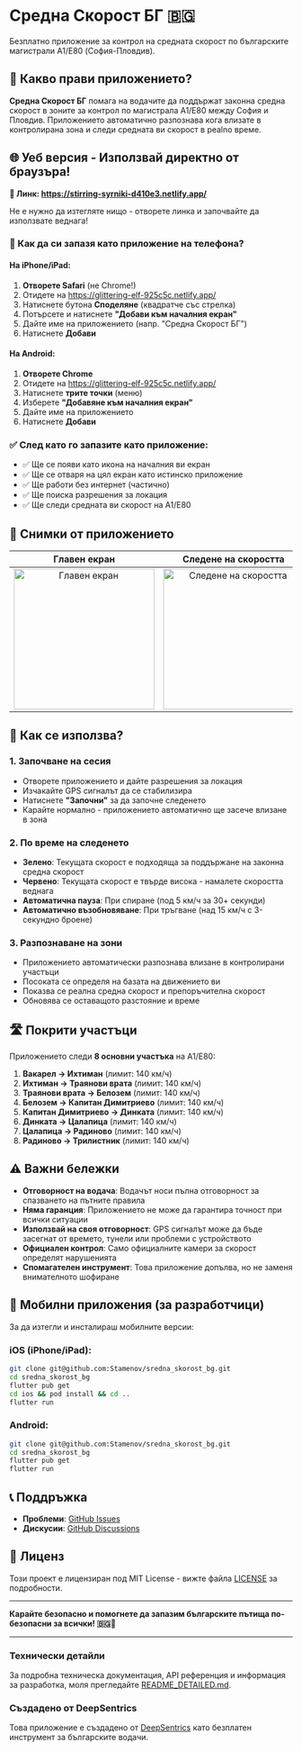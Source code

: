 # Средна Скорост БГ 🇧🇬

Безплатно приложение за контрол на средната скорост по българските магистрали A1/E80 (София-Пловдив).

## 🎯 Какво прави приложението?

**Средна Скорост БГ** помага на водачите да поддържат законна средна скорост в зоните за контрол по магистрала A1/E80 между София и Пловдив. Приложението автоматично разпознава кога влизате в контролирана зона и следи средната ви скорост в реalno време.

## 🌐 Уеб версия - Използвай директно от браузъра!

**🔗 Линк: https://stirring-syrniki-d410e3.netlify.app/**

Не е нужно да изтегляте нищо - отворете линка и започвайте да използвате веднага!

### 📱 Как да си запазя като приложение на телефона?

#### На iPhone/iPad:
1. **Отворете Safari** (не Chrome!)
2. Отидете на https://glittering-elf-925c5c.netlify.app/
3. Натиснете бутона **Споделяне** (квадратче със стрелка)
4. Потърсете и натиснете **"Добави към началния екран"**
5. Дайте име на приложението (напр. "Средна Скорост БГ")
6. Натиснете **Добави**

#### На Android:
1. **Отворете Chrome**
2. Отидете на https://glittering-elf-925c5c.netlify.app/
3. Натиснете **трите точки** (меню)
4. Изберете **"Добавяне към началния екран"**
5. Дайте име на приложението
6. Натиснете **Добави**

### ✅ След като го запазите като приложение:
- ✅ Ще се появи като икона на началния ви екран
- ✅ Ще се отваря на цял екран като истинско приложение
- ✅ Ще работи без интернет (частично)
- ✅ Ще поиска разрешения за локация
- ✅ Ще следи средната ви скорост на A1/E80

## 📸 Снимки от приложението

<div align="center">

| Главен екран | Следене на скоростта | История на сесиите |
|:---:|:---:|:---:|
| <img src="https://github.com/user-attachments/assets/3ec0982a-2ce7-40b7-a01e-2effd255284d" width="250" alt="Главен екран"> | <img src="https://github.com/user-attachments/assets/9ead70b7-1557-4f51-af87-8b5220f7f873" width="250" alt="Следене на скоростта"> | <img src="https://github.com/user-attachments/assets/dac54538-09c9-4412-be14-9539f4be5250" width="250" alt="История на сесиите"> |

</div>

## 🚗 Как се използва?

### 1. Започване на сесия
- Отворете приложението и дайте разрешения за локация
- Изчакайте GPS сигналът да се стабилизира
- Натиснете **"Започни"** за да започне следенето
- Карайте нормално - приложението автоматично ще засече влизане в зона

### 2. По време на следенето
- **Зелено**: Текущата скорост е подходяща за поддържане на законна средна скорост
- **Червено**: Текущата скорост е твърде висока - намалете скоростта веднага
- **Автоматична пауза**: При спиране (под 5 км/ч за 30+ секунди)
- **Автоматично възобновяване**: При тръгване (над 15 км/ч с 3-секундно броене)

### 3. Разпознаване на зони
- Приложението автоматически разпознава влизане в контролирани участъци
- Посоката се определя на базата на движението ви
- Показва се реална средна скорост и препоръчителна скорост
- Обновява се оставащото разстояние и време

## 🛣️ Покрити участъци

Приложението следи **8 основни участъка** на A1/E80:

1. **Вакарел → Ихтиман** (лимит: 140 км/ч)
2. **Ихтиман → Траянови врата** (лимит: 140 км/ч)
3. **Траянови врата → Белозем** (лимит: 140 км/ч)
4. **Белозем → Капитан Димитриево** (лимит: 140 км/ч)
5. **Капитан Димитриево → Динката** (лимит: 140 км/ч)
6. **Динката → Цалапица** (лимит: 140 км/ч)
7. **Цалапица → Радиново** (лимит: 140 км/ч)
8. **Радиново → Трилистник** (лимит: 140 км/ч)

## ⚠️ Важни бележки

- **Отговорност на водача**: Водачът носи пълна отговорност за спазването на пътните правила
- **Няма гаранция**: Приложението не може да гарантира точност при всички ситуации
- **Използвай на своя отговорност**: GPS сигналът може да бъде засегнат от времето, тунели или проблеми с устройството
- **Официален контрол**: Само официалните камери за скорост определят нарушенията
- **Спомагателен инструмент**: Това приложение допълва, но не заменя внимателното шофиране

## 🔧 Мобилни приложения (за разработчици)

За да изтегли и инсталираш мобилните версии:

### iOS (iPhone/iPad):
```bash
git clone git@github.com:Stamenov/sredna_skorost_bg.git
cd sredna_skorost_bg
flutter pub get
cd ios && pod install && cd ..
flutter run
```

### Android:
```bash
git clone git@github.com:Stamenov/sredna_skorost_bg.git
cd sredna_skorost_bg
flutter pub get
flutter run
```

## 📞 Поддръжка

- **Проблеми**: [GitHub Issues](https://github.com/Stamenov/sredna_skorost_bg/issues)
- **Дискусии**: [GitHub Discussions](https://github.com/Stamenov/sredna_skorost_bg/discussions)

## 📄 Лиценз

Този проект е лицензиран под MIT License - вижте файла [LICENSE](LICENSE) за подробности.

---

**Карайте безопасно и помогнете да запазим българските пътища по-безопасни за всички! 🇧🇬🚗**

---

### Технически детайли

За подробна техническа документация, API референция и информация за разработка, моля прегледайте [README_DETAILED.md](README_DETAILED.md).

### Създадено от DeepSentrics

Това приложение е създадено от [DeepSentrics](https://deepsentrics.com) като безплатен инструмент за българските водачи.
